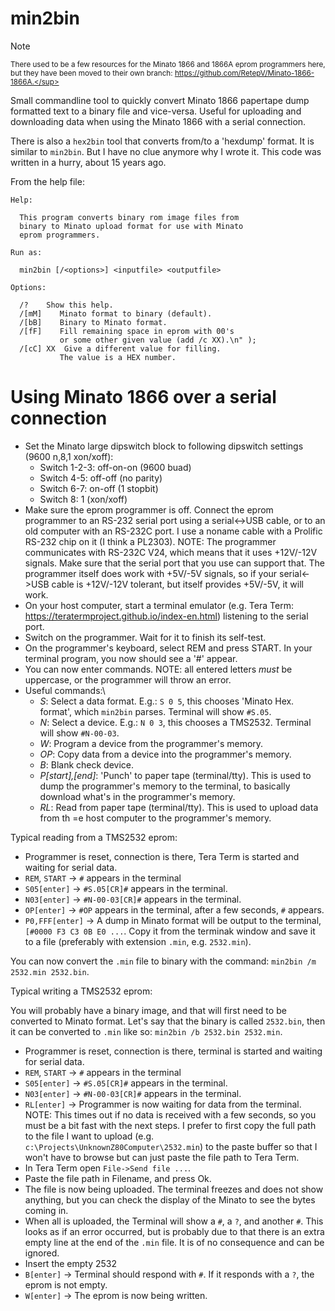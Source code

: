 # min2bin

> [!NOTE]
> <sup>There used to be a few resources for the Minato 1866 and 1866A eprom programmers here, but they have been moved to their own branch: https://github.com/RetepV/Minato-1866-1866A.</sup>

Small commandline tool to quickly convert Minato 1866 papertape dump formatted text to a binary file and vice-versa. Useful for uploading and downloading data when using the Minato 1866 with a serial connection.

There is also a `hex2bin` tool that converts from/to a 'hexdump' format. It is similar to `min2bin`. But I have no clue anymore why I wrote it. This code was written in a hurry, about 15 years ago.

From the help file:

```
Help:

  This program converts binary rom image files from
  binary to Minato upload format for use with Minato
  eprom programmers.

Run as:

  min2bin [/<options>] <inputfile> <outputfile>

Options:

  /?    Show this help.
  /[mM]    Minato format to binary (default).
  /[bB]    Binary to Minato format.
  /[fF]    Fill remaining space in eprom with 00's
           or some other given value (add /c XX).\n" );
  /[cC] XX  Give a different value for filling.
           The value is a HEX number.
```

# Using Minato 1866 over a serial connection

* Set the Minato large dipswitch block to following dipswitch settings (9600 n,8,1 xon/xoff):
  * Switch 1-2-3: off-on-on (9600 buad)
  * Switch 4-5: off-off (no parity)
  * Switch 6-7: on-off (1 stopbit)
  * Switch 8: 1 (xon/xoff)
* Make sure the eprom programmer is off. Connect the eprom programmer to an RS-232 serial port using a serial<->USB cable, or to an old computer with an RS-232C port. I use a noname cable with a Prolific RS-232 chip on it (I think a PL2303).
NOTE: The programmer communicates with RS-232C V24, which means that it uses +12V/-12V signals. Make sure that the serial port that you use can support that. The programmer itself does work with +5V/-5V signals, so if your serial<->USB cable is +12V/-12V tolerant, but itself provides +5V/-5V, it will work.
* On your host computer, start a terminal emulator (e.g. Tera Term: https://teratermproject.github.io/index-en.html) listening to the serial port.
* Switch on the programmer. Wait for it to finish its self-test.
* On the programmer's keyboard, select REM and press START. In your terminal program, you now should see a '#' appear.
* You can now enter commands. NOTE: all entered letters *must* be uppercase, or the programmer will throw an error.
* Useful commands:\
  * *S*: Select a data format. E.g.: `S 0 5`, this chooses 'Minato Hex. format', which `min2bin` parses. Terminal will show `#S.05`.
  * *N*: Select a device. E.g.: `N 0 3`, this chooses a TMS2532. Terminal will show `#N-00-03`.
  * *W*: Program a device from the programmer's memory.
  * *OP*: Copy data from a device into the programmer's memory.
  * *B*: Blank check device.
  * *P[start],[end]*: 'Punch' to paper tape (terminal/tty). This is used to dump the programmer's memory to the terminal, to basically download what's in the programmer's memory.
  * *RL*: Read from paper tape (terminal/tty). This is used to upload data from th =e host computer to the programmer's memory.

Typical reading from a TMS2532 eprom:

* Programmer is reset, connection is there, Tera Term is started and waiting for serial data.
* `REM`, `START` -> `#` appears in the terminal
* `S05[enter]` -> `#S.05[CR]#` appears in the terminal.
* `N03[enter]` -> `#N-00-03[CR]#` appears in the terminal.
* `OP[enter]` -> `#OP` appears in the terminal, after a few seconds, `#` appears.
* `P0,FFF[enter]` -> A dump in Minato format will be output to the terminal, `[#0000 F3 C3 0B E0 ...`. Copy it from the terminak window and save it to a file (preferably with extension `.min`, e.g. `2532.min`).

You can now convert the `.min` file to binary with the command: `min2bin /m 2532.min 2532.bin`.

Typical writing a TMS2532 eprom:

You will probably have a binary image, and that will first need to be converted to Minato format. Let's say that the binary is called `2532.bin`, then it can be converted to `.min` like so: `min2bin /b 2532.bin 2532.min`.

* Programmer is reset, connection is there, terminal is started and waiting for serial data.
* `REM`, `START` -> `#` appears in the terminal
* `S05[enter]` -> `#S.05[CR]#` appears in the terminal.
* `N03[enter]` -> `#N-00-03[CR]#` appears in the terminal.
* `RL[enter]` -> Programmer is now waiting for data from the terminal.
NOTE: This times out if no data is received with a few seconds, so you must be a bit fast with the next steps. I prefer to first copy the full path to the file I want to upload (e.g. `c:\Projects\UnknownZ80Computer\2532.min`) to the paste buffer so that I won't have to browse but can just paste the file path to Tera Term.
* In Tera Term open `File->Send file ...`.
* Paste the file path in Filename, and press Ok.
* The file is now being uploaded. The terminal freezes and does not show anything, but you can check the display of the Minato to see the bytes coming in.
* When all is uploaded, the Terminal will show a `#`, a `?`, and another `#`. This looks as if an error occurred, but is probably due to that there is an extra empty line at the end of the `.min` file. It is of no consequence and can be ignored.
* Insert the empty 2532
* `B[enter]` -> Terminal should respond with `#`. If it responds with a `?`, the eprom is not empty.
* `W[enter]` -> The eprom is now being written.
